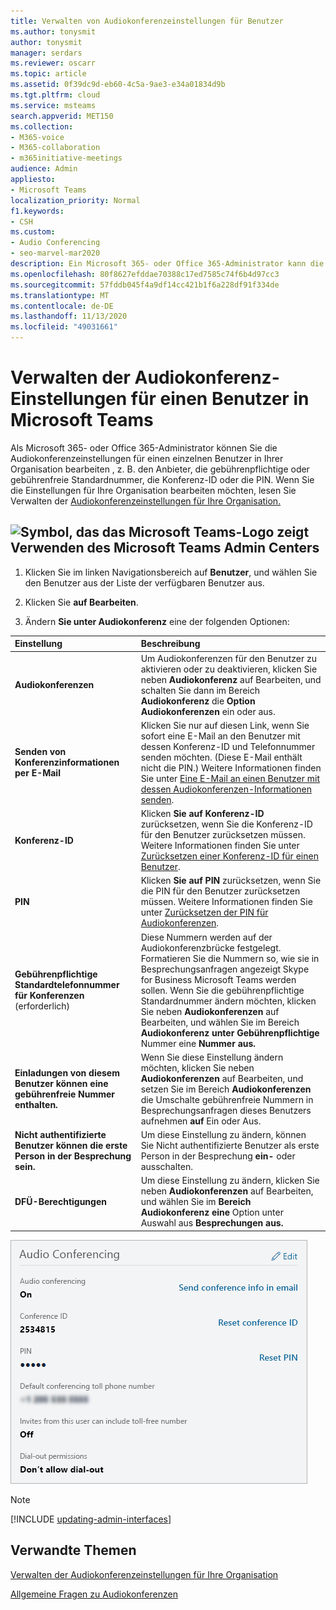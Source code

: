 ```yaml
---
title: Verwalten von Audiokonferenzeinstellungen für Benutzer
ms.author: tonysmit
author: tonysmit
manager: serdars
ms.reviewer: oscarr
ms.topic: article
ms.assetid: 0f39dc9d-eb60-4c5a-9ae3-e34a01834d9b
ms.tgt.pltfrm: cloud
ms.service: msteams
search.appverid: MET150
ms.collection:
- M365-voice
- M365-collaboration
- m365initiative-meetings
audience: Admin
appliesto:
- Microsoft Teams
localization_priority: Normal
f1.keywords:
- CSH
ms.custom:
- Audio Conferencing
- seo-marvel-mar2020
description: Ein Microsoft 365- oder Office 365-Administrator kann die Einstellungen für Teams-Audiokonferenzen bearbeiten, einschließlich Anbieter, gebührenpflichtiger oder gebührenfreier Standardnummer, Konferenz-ID oder PIN für einen Benutzer.
ms.openlocfilehash: 80f8627efddae70388c17ed7585c74f6b4d97cc3
ms.sourcegitcommit: 57fddb045f4a9df14cc421b1f6a228df91f334de
ms.translationtype: MT
ms.contentlocale: de-DE
ms.lasthandoff: 11/13/2020
ms.locfileid: "49031661"
---
```

# <a name="manage-the-audio-conferencing-settings-for-a-user-in-microsoft-teams"></a>Verwalten der Audiokonferenz-Einstellungen für einen Benutzer in Microsoft Teams

Als Microsoft 365- oder Office 365-Administrator können Sie die Audiokonferenzeinstellungen für einen einzelnen Benutzer in Ihrer Organisation bearbeiten , z. B. den Anbieter, die gebührenpflichtige oder gebührenfreie Standardnummer, die Konferenz-ID oder die PIN. Wenn Sie die Einstellungen für Ihre Organisation bearbeiten möchten, lesen Sie Verwalten der [Audiokonferenzeinstellungen für Ihre Organisation.](manage-the-audio-conferencing-settings-for-my-organization-in-teams.md)

## <a name="an-icon-showing-the-microsoft-teams-logo-using-the-microsoft-teams-admin-center"></a>![Symbol, das das Microsoft Teams-Logo zeigt](media/teams-logo-30x30.png) Verwenden des Microsoft Teams Admin Centers

1. Klicken Sie im linken Navigationsbereich auf **Benutzer**, und wählen Sie den Benutzer aus der Liste der verfügbaren Benutzer aus.

2. Klicken Sie **auf Bearbeiten**.

3. Ändern **Sie unter Audiokonferenz** eine der folgenden Optionen:

|**Einstellung**|**Beschreibung**|
|:-----|:-----|
|**Audiokonferenzen**|Um Audiokonferenzen für den Benutzer zu aktivieren  oder zu deaktivieren, klicken Sie neben **Audiokonferenz** auf Bearbeiten, und schalten Sie dann im Bereich **Audiokonferenz** die **Option Audiokonferenzen** ein oder aus.|
|**Senden von Konferenzinformationen per E-Mail**  |Klicken Sie nur auf diesen Link, wenn Sie sofort eine E-Mail an den Benutzer mit dessen Konferenz-ID und Telefonnummer senden möchten. (Diese E-Mail enthält nicht die PIN.) Weitere Informationen finden Sie unter [Eine E-Mail an einen Benutzer mit dessen Audiokonferenzen-Informationen senden](send-an-email-to-a-user-with-their-dial-in-information-in-teams.md).  |
|**Konferenz-ID**  |Klicken **Sie auf Konferenz-ID** zurücksetzen, wenn Sie die Konferenz-ID für den Benutzer zurücksetzen müssen. Weitere Informationen finden Sie unter [Zurücksetzen einer Konferenz-ID für einen Benutzer](reset-a-conference-id-for-a-user-in-teams.md).  |
|**PIN** |Klicken **Sie auf PIN** zurücksetzen, wenn Sie die PIN für den Benutzer zurücksetzen müssen. Weitere Informationen finden Sie unter [Zurücksetzen der PIN für Audiokonferenzen](reset-the-audio-conferencing-pin-in-teams.md). |
|**Gebührenpflichtige Standardtelefonnummer für Konferenzen** (erforderlich) |Diese Nummern werden auf der Audiokonferenzbrücke festgelegt. Formatieren Sie die Nummern so, wie sie in Besprechungsanfragen angezeigt Skype for Business Microsoft Teams werden sollen. Wenn Sie die gebührenpflichtige Standardnummer ändern möchten, klicken Sie neben **Audiokonferenzen** auf Bearbeiten, und wählen Sie im Bereich **Audiokonferenz unter Gebührenpflichtige** Nummer eine **Nummer aus.**  |
|**Einladungen von diesem Benutzer können eine gebührenfreie Nummer enthalten.**|Wenn Sie diese  Einstellung ändern möchten, klicken Sie neben **Audiokonferenzen** auf Bearbeiten, und setzen Sie im Bereich **Audiokonferenzen** die Umschalte gebührenfreie Nummern in Besprechungsanfragen dieses Benutzers aufnehmen **auf** Ein oder Aus. |
|**Nicht authentifizierte Benutzer können die erste Person in der Besprechung sein.**|Um diese Einstellung zu ändern, können Sie Nicht authentifizierte Benutzer als erste Person in der Besprechung **ein-** oder ausschalten.
|**DFÜ-Berechtigungen**|Um diese Einstellung  zu ändern, klicken Sie neben **Audiokonferenzen** auf Bearbeiten, und wählen Sie im **Bereich Audiokonferenz eine** Option unter Auswahl aus **Besprechungen aus.**|

![Zeigt die Audiokonferenzeinstellungen für einen Benutzer an.](media/teams-manage-audio-conferencing-settings-for-a-user-image1.png)
 

> [!Note]
> [!INCLUDE [updating-admin-interfaces](includes/updating-admin-interfaces.md)]

## <a name="related-topics"></a>Verwandte Themen

[Verwalten der Audiokonferenzeinstellungen für Ihre Organisation](manage-the-audio-conferencing-settings-for-my-organization-in-teams.md)

[Allgemeine Fragen zu Audiokonferenzen](audio-conferencing-common-questions.md)

